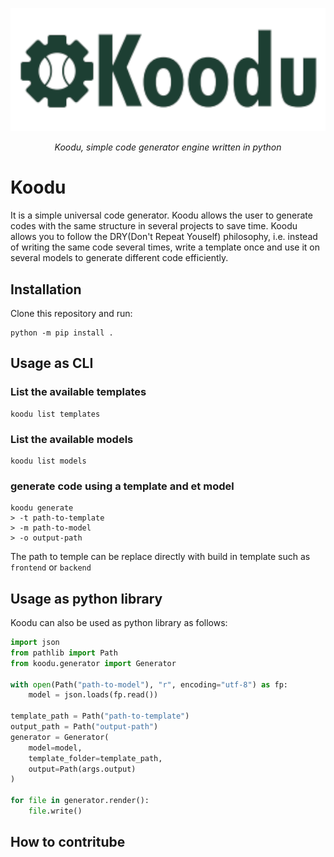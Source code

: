 <p align="center">
  <a href="https://kuudo.net"><img src="https://github.com/GMWA/koodu/blob/main/assets/koodu.png" alt="Koodu"></a>
</p>
<p align="center">
    <em>Koodu, simple code generator engine written in python</em>
</p>


# Koodu

It is a simple universal code generator. Koodu allows the user to generate codes with the same structure in several projects to save time. Koodu allows you to follow the DRY(Don't Repeat Youself) philosophy, i.e. instead of writing the same code several times, write a template once and use it on several models to generate different code efficiently.

## Installation
Clone this repository and run:
```
python -m pip install .
```

## Usage as CLI

### List the available templates
```
koodu list templates
```

### List the available models
```
koodu list models
```

### generate code using a template and et model
```
koodu generate
> -t path-to-template
> -m path-to-model
> -o output-path
```
The path to temple can be replace directly with build in template such as `frontend` or `backend`


## Usage as python library

Koodu can also be used as python library as follows:
```python
import json
from pathlib import Path
from koodu.generator import Generator

with open(Path("path-to-model"), "r", encoding="utf-8") as fp:
    model = json.loads(fp.read())

template_path = Path("path-to-template")
output_path = Path("output-path")
generator = Generator(
    model=model,
    template_folder=template_path,
    output=Path(args.output)
)

for file in generator.render():
    file.write()
```

## How to contritube